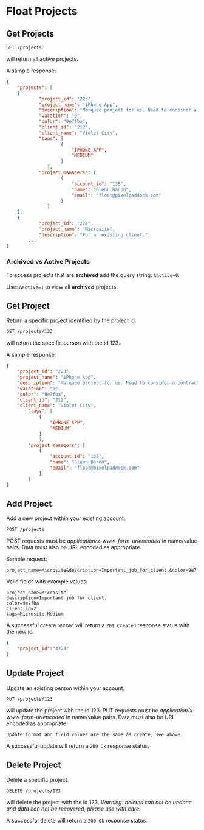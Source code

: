 Float Projects
==============


Get Projects
------------

	GET /projects
will return all active projects.

    
A sample response:
```json
{
	"projects": [
	{
            "project_id": "223",
            "project_name": "iPhone App",
            "description": "Marquee project for us. Need to consider a contractor with app dev skills.",
            "vacation": "0",
            "color": "9e7fba",
            "client_id": "212",
            "client_name": "Violet City",
            "tags": [
		        	{        
                        "IPHONE APP",
                        "MEDIUM"
                	}
		       ],
            "project_managers": [
                    {
                        "account_id": "135",
                        "name": "Glenn Baron",
                        "email": "float@pixelpaddock.com"
                  	}
		       ]
	},
	{		       
            "project_id": "224",
            "project_name": "Microsite",
            "description": "For an existing client.",	
		...
}
```

<h3>Archived vs Active Projects</h3>

To access projects that are **archived** add the query string: `&active=0`.

Use: `&active=1` to view all **archived** projects.

Get Project
-----------

Return a specific project identified by the project id.

	GET /projects/123
will return the specific person with the id 123.
    
A sample response:

```json
{
    "project_id": "223",
    "project_name": "iPhone App",
    "description": "Marquee project for us. Need to consider a contractor with app dev skills.",
    "vacation": "0",
    "color": "9e7fba",
    "client_id": "212",
    "client_name": "Violet City",
        "tags": [
	        {        
                "IPHONE APP",
                "MEDIUM"
        	}
	        ],
        "project_managers": [
            {
                "account_id": "135",
                "name": "Glenn Baron",
                "email": "float@pixelpaddock.com"
          	}
	    ]
}
```

Add Project
-------------

Add a new project within your existing account.

    POST /projects
POST requests must be _application/x-www-form-urlencoded_ in name/value pairs. Data must also be URL encoded as appropriate.

Sample request:

	project_name=Microsite&description=Important_job_for_client.&color=9e7fba

Valid fields with example values:

    project_name=Microsite
    description=Important job for client.
    color=9e7fba
    client_id=2
    tags=Microsite,Medium

A successful create record will return a `201 Created` response status with the new id:

```json
{
	"project_id":"4323"
}
```

Update Project
--------------

Update an existing person within your account.

    PUT /projects/123
will update the project with the id 123.
PUT requests must be _application/x-www-form-urlencoded_ in name/value pairs. Data must also be URL encoded as appropriate.

	Update format and field values are the same as create, see above.

A successful update will return a `200 Ok` response status.

Delete Project
--------------

Delete a specific project.

    DELETE /projects/123
will delete the project with the id 123. _Warning: deletes can not be undone and data can not be recovered, please use with care._
    
A successful delete will return a `200 Ok` response status.
